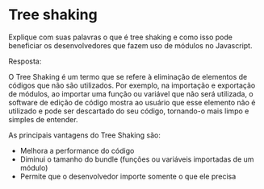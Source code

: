 # Tree shaking

Explique com suas palavras o que é tree shaking e como isso pode beneficiar os desenvolvedores que fazem uso de módulos no Javascript.

Resposta:

O Tree Shaking é um termo que se refere à eliminação de elementos de códigos que não são utilizados. Por exemplo, na importação e exportação de módulos, ao importar uma função ou variável que não será utilizada, o software de edição de código mostra ao usuário que esse elemento não é utilizado e pode ser descartado do seu código, tornando-o mais limpo e simples de entender.

As principais vantagens do Tree Shaking são:

- Melhora a performance do código
- Diminui o tamanho do bundle (funções ou variáveis importadas de um módulo)
- Permite que o desenvolvedor importe somente o que ele precisa
